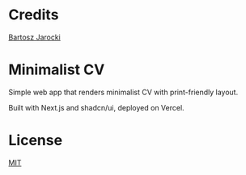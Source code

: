 # Credits

[Bartosz Jarocki](https://github.com/BartoszJarocki/cv/)

# Minimalist CV

Simple web app that renders minimalist CV with print-friendly layout.

Built with Next.js and shadcn/ui, deployed on Vercel.

# License

[MIT](https://choosealicense.com/licenses/mit/)
